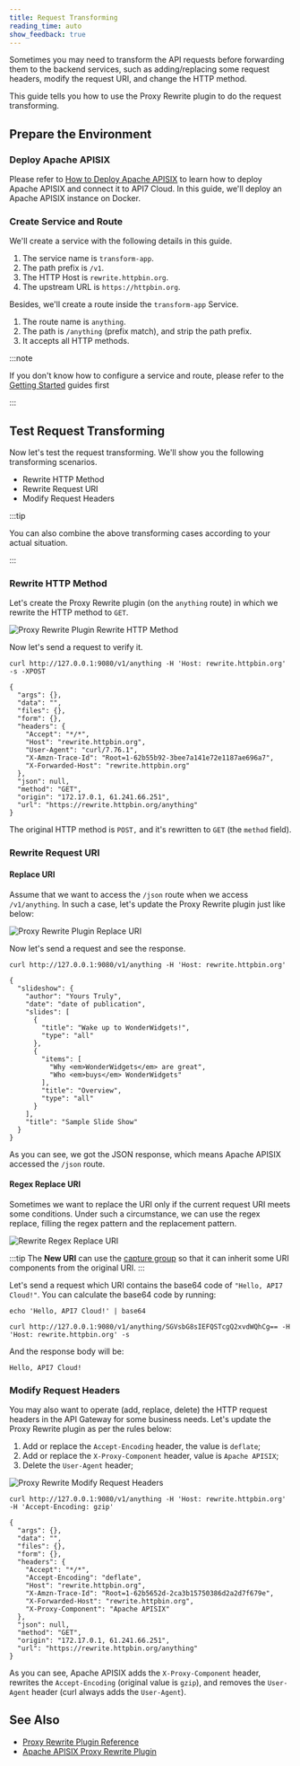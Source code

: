 ```yaml
---
title: Request Transforming
reading_time: auto
show_feedback: true
---
```


Sometimes you may need to transform the API requests before forwarding them to the backend services, such as adding/replacing some
request headers, modify the request URI, and change the HTTP method.

This guide tells you how to use the Proxy Rewrite plugin to do the request transforming.

Prepare the Environment
-----------------------

### Deploy Apache APISIX

Please refer to [How to Deploy Apache APISIX](../product/how-to-deploy-apache-apisix.md) to learn how to deploy
Apache APISIX and connect it to API7 Cloud. In this guide, we'll deploy an Apache APISIX instance on Docker.

### Create Service and Route

We'll create a service with the following details in this guide.

1. The service name is `transform-app`.
2. The path prefix is `/v1`.
3. The HTTP Host is `rewrite.httpbin.org`.
4. The upstream URL is `https://httpbin.org`.

Besides, we'll create a route inside the `transform-app` Service.

1. The route name is `anything`.
2. The path is `/anything` (prefix match), and strip the path prefix.
3. It accepts all HTTP methods.

:::note

If you don't know how to configure a service and route, please refer to the [Getting Started](../../getting-started) guides first

:::

Test Request Transforming
-------------------------

Now let's test the request transforming. We'll show you the following transforming scenarios.

* Rewrite HTTP Method
* Rewrite Request URI
* Modify Request Headers

:::tip

You can also combine the above transforming cases according to your actual situation.

:::

### Rewrite HTTP Method

Let's create the Proxy Rewrite plugin (on the `anything` route) in which we rewrite the HTTP method to `GET`.

![Proxy Rewrite Plugin Rewrite HTTP Method](https://static.apiseven.com/2023/01/03/63b3dec90bcd0.png)

Now let's send a request to verify it.

```shell
curl http://127.0.0.1:9080/v1/anything -H 'Host: rewrite.httpbin.org' -s -XPOST
```

```shell
{
  "args": {},
  "data": "",
  "files": {},
  "form": {},
  "headers": {
    "Accept": "*/*",
    "Host": "rewrite.httpbin.org",
    "User-Agent": "curl/7.76.1",
    "X-Amzn-Trace-Id": "Root=1-62b55b92-3bee7a141e72e1187ae696a7",
    "X-Forwarded-Host": "rewrite.httpbin.org"
  },
  "json": null,
  "method": "GET",
  "origin": "172.17.0.1, 61.241.66.251",
  "url": "https://rewrite.httpbin.org/anything"
}
```

The original HTTP method is `POST,` and it's rewritten to `GET` (the `method` field).

### Rewrite Request URI

#### Replace URI

Assume that we want to access the `/json` route when we access `/v1/anything`. In such a case, let's update the
Proxy Rewrite plugin just like below:

![Proxy Rewrite Plugin Replace URI](https://static.apiseven.com/2023/01/03/63b3dec83bf7e.png)

Now let's send a request and see the response.

```shell
curl http://127.0.0.1:9080/v1/anything -H 'Host: rewrite.httpbin.org'
```

```shell
{
  "slideshow": {
    "author": "Yours Truly",
    "date": "date of publication",
    "slides": [
      {
        "title": "Wake up to WonderWidgets!",
        "type": "all"
      },
      {
        "items": [
          "Why <em>WonderWidgets</em> are great",
          "Who <em>buys</em> WonderWidgets"
        ],
        "title": "Overview",
        "type": "all"
      }
    ],
    "title": "Sample Slide Show"
  }
}
```

As you can see, we got the JSON response, which means Apache APISIX accessed the `/json` route.

#### Regex Replace URI

Sometimes we want to replace the URI only if the current request URI meets some conditions. Under such a circumstance, we
can use the regex replace, filling the regex pattern and the replacement pattern.

![Rewrite Regex Replace URI](https://static.apiseven.com/2023/01/03/63b3dec757bd5.png)

:::tip
The **New URI** can use the [capture group](https://developer.mozilla.org/en-US/docs/Web/JavaScript/Guide/Regular_Expressions/Groups_and_Ranges#using_groups) so that
it can inherit some URI components from the original URI.
:::

Let's send a request which URI contains the base64 code of `"Hello, API7 Cloud!"`. You can calculate the base64 code by running:

```shell
echo 'Hello, API7 Cloud!' | base64
```

```shell
curl http://127.0.0.1:9080/v1/anything/SGVsbG8sIEFQSTcgQ2xvdWQhCg== -H 'Host: rewrite.httpbin.org' -s
```

And the response body will be:

```shell
Hello, API7 Cloud!
```

### Modify Request Headers

You may also want to operate (add, replace, delete) the HTTP request headers in the API Gateway for some business needs. Let's update the
Proxy Rewrite plugin as per the rules below:

1. Add or replace the `Accept-Encoding` header, the value is `deflate`;
2. Add or replace the `X-Proxy-Component` header, value is `Apache APISIX`;
3. Delete the `User-Agent` header;

![Proxy Rewrite Modify Request Headers](https://static.apiseven.com/2023/01/03/63b3dec64db38.png)

```shell
curl http://127.0.0.1:9080/v1/anything -H 'Host: rewrite.httpbin.org' -H 'Accept-Encoding: gzip'
```

```shell
{
  "args": {},
  "data": "",
  "files": {},
  "form": {},
  "headers": {
    "Accept": "*/*",
    "Accept-Encoding": "deflate",
    "Host": "rewrite.httpbin.org",
    "X-Amzn-Trace-Id": "Root=1-62b5652d-2ca3b15750386d2a2d7f679e",
    "X-Forwarded-Host": "rewrite.httpbin.org",
    "X-Proxy-Component": "Apache APISIX"
  },
  "json": null,
  "method": "GET",
  "origin": "172.17.0.1, 61.241.66.251",
  "url": "https://rewrite.httpbin.org/anything"
}
```

As you can see, Apache APISIX adds the `X-Proxy-Component` header, rewrites the `Accept-Encoding` (original value is `gzip`), and removes the
`User-Agent` header (curl always adds the `User-Agent`).

See Also
--------

* [Proxy Rewrite Plugin Reference](../../references/plugins/traffic-management/proxy-rewrite.md)
* [Apache APISIX Proxy Rewrite Plugin](https://apisix.apache.org/docs/apisix/plugins/proxy-rewrite/)
